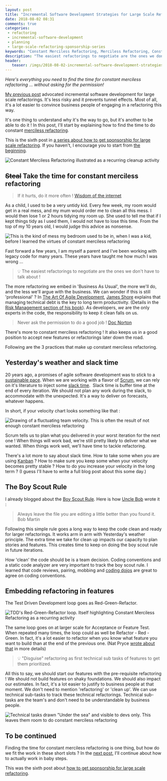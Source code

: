 ```yaml
---
layout: post
title: "Incremental Software Development Strategies for Large Scale Refactoring #1 : Constant Merciless Refactoring"
date: 2018-08-02 08:31
comments: true
categories: 
 - refactoring
 - incremental-software-development
 - planning
 - large-scale-refactoring-sponsorship-series
keywords: "Constant Merciless Refactoring, Merciless Refactoring, Constant Refactoring, Large Scale Refactoring, refactoring large software projects, refactoring large software systems, refactoring large code base, refactoring in large software projects, incremental software development, incremental software development approach, iterative incremental software development, incremental development of software, incremental and iterative development strategies, incremental software development strategies"
description: "The easiest refactorings to negotiate are the ones we don't have to talk about ! Learn how practices like 'Yesterday's weather', 'the Planning Game', 'the Boy Scout Rule' and other work splitting tricks can help to embed as much constant merciless refactoring as you can in your day to day work."
header:
   teaser: /imgs/2018-08-02-incremental-software-development-strategies-for-large-scale-refactoring-number-1-constant-merciless-refactoring/recurring-cleanup-teaser.jpeg
---
```

*Here's everything you need to find the time for constant merciless refactoring ... without asking for the permission!*

[My previous post](/incremental-software-development-techniques-for-large-scale-refactorings/) advocated incremental software development for large scale refactorings. It's less risky and it prevents tunnel effects. Most of all, it's a lot easier to convince business people of engaging in a refactoring this way.

It's one thing to understand why it's the way to go, but it's another to be able to do it ! In this post, I'll start by explaining how to find the time to do constant [merciless refactoring](http://www.extremeprogramming.org/rules/refactor.html).

This is the sixth post in [a series about how to get sponsorship for large scale refactoring](/blog/categories/large-scale-refactoring-sponsorship-series/). If you haven't, I encourage you to start from [the beginning](/how-to-convince-your-business-to-sponsor-a-large-scale-refactoring/).

![Constant Merciless Refactoring illustrated as a recurring cleanup activity]({{site.url}}/imgs/2018-08-02-incremental-software-development-strategies-for-large-scale-refactoring-number-1-constant-merciless-refactoring/recurring-cleanup.jpg)

## ~~Steal~~ Take the time for constant merciless refactoring

> If it hurts, do it more often ! [Wisdom of the internet](https://martinfowler.com/bliki/FrequencyReducesDifficulty.html)

As a child, I used to be a very untidy kid. Every few week, my room would get in a real mess, and my mum would order me to clean all this mess. I would then lose 1 or 2 hours tidying my room up. She used to tell me that if I kept things tidy as I used them, I would not have to lose this time. From the top of my 10 years old, I would judge this advice as nonsense. 

![This is the kind of mess my bedroom used to be in, when I was a kid, before I learned the virtues of constant merciless refactoring]({{site.url}}/imgs/2018-08-02-incremental-software-development-strategies-for-large-scale-refactoring-number-1-constant-merciless-refactoring/messy-bedroom.jpg)

Fast forward a few years, I am myself a parent and I've been working with legacy code for many years. These years have taught me how much I was wrong ...

> 💡 The easiest refactorings to negotiate are the ones we don't have to talk about !

The more refactoring we embed in 'Business As Usual', the more we'll do, and the less we'll argue with the business. We can wonder if this is still 'professional' ? In [The Art Of Agile Development](https://www.amazon.com/Art-Agile-Development-Pragmatic-Software/dp/0596527675/ref=sr_1_1?ie=UTF8&qid=1533190334&sr=8-1&keywords=the+art+of+agile), [James Shore](http://www.jamesshore.com/) explains that managing technical debt is the key to long term productivity. (Details in the [Risk Management section of his book](http://www.jamesshore.com/Agile-Book/risk_management.html)). As developers, _we_ are the only experts in the code, the responsibility to keep it clean falls on us.

> Never ask the permission to do a good job ! [Doc Norton](http://docondev.com/)

There's more to constant merciless refactoring ! It also keeps us in a good position to accept new features or refactorings later down the road.

Following are the 3 practices that make up constant merciless refactoring.

## Yesterday's weather and slack time

20 years ago, a promises of agile software development was to stick to a [sustainable pace](http://www.sustainablepace.net/what-is-sustainable-pace). When we are working with a flavor of [Scrum](https://www.scrum.org/), we can rely on it's literature to inject some [slack time](http://www.jamesshore.com/Agile-Book/slack.html).  Slack time is buffer time at the end of every iteration. We should not plan any work during the slack, to accommodate with the unexpected. It's a way to deliver on forecasts, whatever happens.

In short, if your velocity chart looks something like that :

![Drawing of a fluctuating team velocity. This is often the result of not enough constant merciless refactoring]({{site.url}}/imgs/2018-08-02-incremental-software-development-strategies-for-large-scale-refactoring-number-1-constant-merciless-refactoring/velocity.jpg)

Scrum tells us to plan what you delivered in your worst iteration for the next one ! When things will work bad, we're still pretty likely to deliver what we wanted. When things work well, we'll have time to tackle refactoring.

There's a lot more to say about slack time. How to take some when you are using [Kanban](https://en.wikipedia.org/wiki/Kanban) ? How to make sure you keep some when your velocity becomes pretty stable ? How to do you increase your velocity in the long term ? (I guess I'll have to write a full blog post about this some day.)

## The Boy Scout Rule

I already blogged about the [Boy Scout Rule](http://www.informit.com/articles/article.aspx?p=1235624&seqNum=6). Here is how [Uncle Bob](https://blog.cleancoder.com/) wrote it :

> Always leave the file you are editing a little better than you found it. Bob Martin

Following this simple rule goes a long way to keep the code clean and ready for larger refactorings. It works arm in arm with Yesterday's weather principle. The extra time we take for clean up impacts our capacity to plan stories and features. This creates time to keep on doing the boy scout rule in future iterations.

How 'clean' the code should be is a team decision. Coding conventions and a static code analyzer are very important to track the boy scout rule. I learned that code reviews, pairing, mobbing and [coding dojos](/blog/categories/team-randori-series/) are great to agree on coding conventions.

## Embedding refactoring in features

The Test Driven Development loop goes as Red-Green-Refactor.

![TDD's Red-Green-Refactor loop. Itself highlighting Constant Merciless Refactoring as a recurring activity]({{site.url}}/imgs/2018-08-02-incremental-software-development-strategies-for-large-scale-refactoring-number-1-constant-merciless-refactoring/red-green-refactor.jpg)

The same loop goes on at larger scale for Acceptance or Feature Test. When repeated many times, the loop could as well be Refactor - Red - Green. In fact, it's a lot easier to refactor when you know what feature you want to build than at the end of the previous one. (Nat Pryce [wrote about that](http://natpryce.com/articles/000780.html) in more details)

> 💡 "Disguise" refactoring as first technical sub tasks of features to get them prioritized.

All this to say, we should start our features with the pre-requisite refactoring ! We should not build features on shaky foundations. We should also impact our estimates. In fact, it's a lot easier to justify to business people at that moment. We don't need to mention 'refactoring' or 'clean up'. We can use technical sub-tasks to track these technical refactorings. Technical sub-tasks are the team's and don't need to be understandable by business people.

![Technical tasks drawn "Under the sea" and visible to devs only. This leaves them room to do constant merciless refactoring]({{site.url}}/imgs/2018-08-02-incremental-software-development-strategies-for-large-scale-refactoring-number-1-constant-merciless-refactoring/tech-tasks-sea-level.jpg)

## To be continued

Finding the time for constant merciless refactoring is one thing, but how do we fit the work in these short slots ? In the [next post](/incremental-software-development-strategies-for-large-scale-refactoring-number-2-baby-steps/), I'll continue about how to actually work in baby steps.

This was the sixth post about [how to get sponsorship for large scale refactoring](/blog/categories/large-scale-refactoring-sponsorship-series/).
